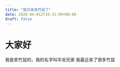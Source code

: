 ```yaml
---
title: "我又来卖竹鼠了"
date: 2020-04-012T16:31:09+08:00
draft: false
---
```



# 大家好

我是卖竹鼠的，我的名字叫华龙兄弟
我最近卖了很多竹鼠